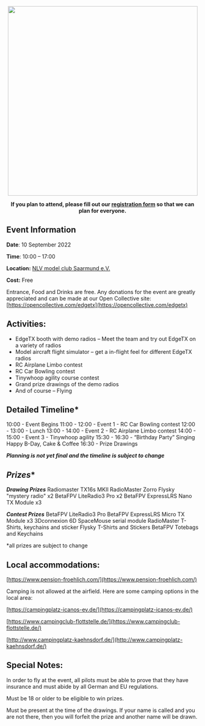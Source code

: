 <p></p> 
<p align="center">
<a><img src="https://github.com/phileville/edgetx.github.io/blob/master/images/EXTFEST.png?raw=true" align="center" width="497"></a>
</P>

<p align="center"><strong>If you plan to attend, please fill out our <a href="https://forms.gle/m2vYJsB1rYBU3pMh6">registration form</a> so that we can plan for everyone.</strong>
</p>

## **Event Information**

**Date**: 10 September 2022

**Time**: 10:00 – 17:00

**Location:** [NLV model club Saarmund e.V.](https://goo.gl/maps/Apm9M4Xu2A2UBwNLA)

**Cost:** Free

Entrance, Food and Drinks are free.  Any donations for the event are greatly appreciated and can be made at our Open Collective site: [https://opencollective.com/edgetx](https://opencollective.com/edgetx)

## **Activities:**

- EdgeTX booth with demo radios – Meet the team and try out EdgeTX on a variety of radios
- Model aircraft flight simulator – get a in-flight feel for different EdgeTX radios
- RC Airplane Limbo contest
- RC Car Bowling contest
- Tinywhoop agility course contest
- Grand prize drawings of the demo radios
- And of course – Flying

## **Detailed Timeline***

10:00 - Event Begins
11:00 - 12:00 - Event 1 - RC Car Bowling contest
12:00 - 13:00 - Lunch
13:00 - 14:00 - Event 2 - RC Airplane Limbo contest
14:00 - 15:00 - Event 3 - Tinywhoop agility
15:30 - 16:30 - “Birthday Party” Singing Happy B-Day, Cake & Coffee
16:30 - Prize Drawings

***Planning is not yet final and the timeline is subject to change***

## *Prizes**

***Drawing Prizes***
Radiomaster TX16s MKII
RadioMaster Zorro
Flysky "mystery radio" x2
BetaFPV LiteRadio3 Pro x2
BetaFPV ExpressLRS Nano TX Module x3

***Contest Prizes***
BetaFPV LiteRadio3 Pro
BetaFPV ExpressLRS Micro TX Module x3
3Dconnexion 6D SpaceMouse serial module
RadioMaster T-Shirts, keychains and sticker 
Flysky T-Shirts and Stickers
BetaFPV Totebags and Keychains

*all prizes are subject to change

## **Local accommodations:**

[https://www.pension-froehlich.com/](https://www.pension-froehlich.com/)

Camping is not allowed at the airfield. Here are some camping options in the local area:

[https://campingplatz-icanos-ev.de/](https://campingplatz-icanos-ev.de/)

[https://www.campingclub-flottstelle.de/](https://www.campingclub-flottstelle.de/)

[http://www.campingplatz-kaehnsdorf.de/](http://www.campingplatz-kaehnsdorf.de/)

## **Special Notes:**

In order to fly at the event, all pilots must be able to prove that they have insurance and must abide by all German and EU regulations.

Must be 18 or older to be eligible to win prizes.

Must be present at the time of the drawings. If your name is called and you are not there, then you will forfeit the prize and another name will be drawn.